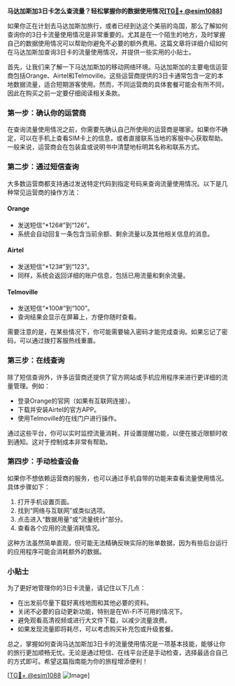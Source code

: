 **马达加斯加3日卡怎么查流量？轻松掌握你的数据使用情况[[TG💪+ @esim1088](https://t.me/s/esim1088)]**

如果你正在计划去马达加斯加旅行，或者已经到达这个美丽的岛国，那么了解如何查询你的3日卡流量使用情况是非常重要的。尤其是在一个陌生的地方，及时掌握自己的数据使用情况可以帮助你避免不必要的额外费用。这篇文章将详细介绍如何在马达加斯加查询3日卡的流量使用情况，并提供一些实用的小贴士。

首先，让我们来了解一下马达加斯加的移动网络环境。马达加斯加的主要电信运营商包括Orange、Airtel和Telmoville。这些运营商提供的3日卡通常包含一定的本地数据流量，适合短期游客使用。然而，不同运营商的具体套餐可能会有所不同，因此在购买之前一定要仔细阅读相关条款。

### **第一步：确认你的运营商**
在查询流量使用情况之前，你需要先确认自己所使用的运营商是哪家。如果你不确定，可以在手机上查看SIM卡上的信息，或者直接联系当地的客服中心获取帮助。一般来说，运营商会在包装盒或说明书中清楚地标明其名称和联系方式。

### **第二步：通过短信查询**
大多数运营商都支持通过发送特定代码到指定号码来查询流量使用情况。以下是几种常见运营商的操作方法：

#### **Orange**
- 发送短信“*126#”到“126”。
- 系统会自动回复一条包含当前余额、剩余流量以及其他相关信息的消息。

#### **Airtel**
- 发送短信“*123#”到“123”。
- 同样，系统会返回详细的账户信息，包括已用流量和剩余流量。

#### **Telmoville**
- 发送短信“*100#”到“100”。
- 查询结果会显示在屏幕上，方便你随时查看。

需要注意的是，在某些情况下，你可能需要输入密码才能完成查询。如果忘记了密码，可以通过拨打客服热线重置。

### **第三步：在线查询**
除了短信查询外，许多运营商还提供了官方网站或手机应用程序来进行更详细的流量管理。例如：

- 登录Orange的官网（如果有互联网连接）。
- 下载并安装Airtel的官方APP。
- 使用Telmoville的在线门户进行操作。

通过这些平台，你可以实时监控流量消耗，并设置提醒功能，以便在接近限额时收到通知。这对于控制成本非常有帮助。

### **第四步：手动检查设备**
如果你不想依赖运营商的服务，也可以通过手机自带的功能来查看流量使用情况。具体步骤如下：

1. 打开手机设置页面。
2. 找到“网络与互联网”或类似选项。
3. 点击进入“数据用量”或“流量统计”部分。
4. 查看各个应用的流量消耗情况。

这种方法虽然简单直观，但可能无法精确反映实际的账单数据，因为有些后台运行的应用程序可能会消耗额外的数据。

### **小贴士**
为了更好地管理你的3日卡流量，请记住以下几点：
- 在出发前尽量下载好离线地图和其他必要的资料。
- 关闭不必要的自动更新功能，特别是在Wi-Fi不可用的情况下。
- 避免观看高清视频或进行大文件下载，以减少流量浪费。
- 如果发现流量即将耗尽，可以考虑购买补充包或升级套餐。

总之，掌握如何查询马达加斯加3日卡的流量使用情况是一项基本技能，能够让你的旅行更加顺畅无忧。无论是通过短信、在线平台还是手动检查，选择最适合自己的方式即可。希望这篇指南能为你的旅程增添便利！

[[TG💪+ @esim1088](https://t.me/s/esim1088) ![Image](https://i.postimg.cc/4NQfJmqS/Snipaste-2025-05-13-00-14-12.png)]